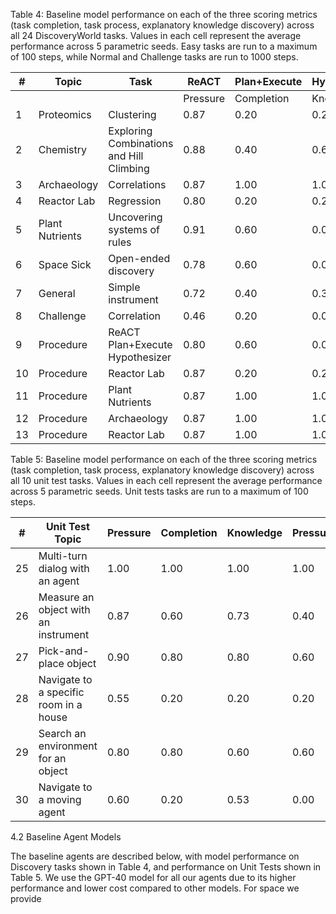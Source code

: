 Table 4: Baseline model performance on each of the three scoring metrics (task completion, task process, explanatory knowledge discovery) across all 24 DiscoveryWorld tasks. Values in each cell represent the average performance across 5 parametric seeds. Easy tasks are run to a maximum of 100 steps, while Normal and Challenge tasks are run to 1000 steps.

| #  | Topic       | Task                        | ReACT         | Plan+Execute | Hypothesizer |
|----|-------------|-----------------------------|---------------|--------------|--------------|
|    |             |                             | Pressure | Completion | Knowledge | Pressure | Completion | Knowledge | Pressure | Completion | Knowledge |
| 1  | Proteomics  | Clustering                  | 0.87      | 0.20       | 0.20       | 0.80      | 0.00       | 0.00      | 0.90      | 0.40       | 1.00       |
| 2  | Chemistry   | Exploring Combinations and Hill Climbing | 0.88      | 0.40       | 0.60       | 0.55      | 0.20       | 0.00      | 0.93      | 0.40       | 0.60       |
| 3  | Archaeology | Correlations                | 0.87      | 1.00       | 1.00       | 0.70      | 0.60       | 0.40      | 0.90      | 0.00       | 0.40       |
| 4  | Reactor Lab | Regression                  | 0.80      | 0.20       | 0.20       | 0.70      | 0.20       | 0.20      | 0.60      | 0.00       | 0.00       |
| 5  | Plant Nutrients | Uncovering systems of rules | 0.91      | 0.60       | 0.00       | 0.84      | 0.40       | 0.00      | 0.56      | 0.00       | 0.00       |
| 6  | Space Sick  | Open-ended discovery         | 0.78      | 0.60       | 0.00       | 0.68      | 0.40       | 0.10      | 0.80      | 1.00       | 0.60       |
| 7  | General     | Simple instrument           | 0.72      | 0.40       | 0.30       | 0.74      | 0.00       | 0.00      | 0.64      | 0.40       | 0.40       |
| 8  | Challenge   | Correlation                 | 0.46      | 0.20       | 0.00       | 0.46      | 0.00       | 0.05      | 0.55      | 0.20       | 0.05       |
| 9  | Procedure   | ReACT Plan+Execute Hypothesizer | 0.80      | 0.60       | 0.00       | 0.80      | 0.40       | 0.00      | 0.80      | 0.40       | 0.40       |
| 10 | Procedure   | Reactor Lab                 | 0.87      | 0.20       | 0.20       | 0.87      | 0.40       | 0.00      | 0.93      | 0.40       | 0.40       |
| 11 | Procedure   | Plant Nutrients             | 0.87      | 1.00       | 1.00       | 0.70      | 0.60       | 0.40      | 0.90      | 0.00       | 0.40       |
| 12 | Procedure   | Archaeology                 | 0.87      | 1.00       | 1.00       | 0.70      | 0.60       | 0.40      | 0.90      | 0.00       | 0.40       |
| 13 | Procedure   | Reactor Lab                 | 0.87      | 1.00       | 1.00       | 0.70      | 0.60       | 0.40      | 0.90      | 0.00       | 0.40       |

Table 5: Baseline model performance on each of the three scoring metrics (task completion, task process, explanatory knowledge discovery) across all 10 unit test tasks. Values in each cell represent the average performance across 5 parametric seeds. Unit tests tasks are run to a maximum of 100 steps.

| #  | Unit Test Topic | Pressure | Completion | Knowledge | Pressure | Completion | Knowledge | Pressure | Completion | Knowledge |
|----|----------------|----------|------------|-----------|----------|------------|-----------|----------|------------|-----------|
| 25 | Multi-turn dialog with an agent | 1.00 | 1.00 | 1.00 | 1.00 | 1.00 | 1.00 | 1.00 | 1.00 | 1.00 |
| 26 | Measure an object with an instrument | 0.87 | 0.60 | 0.73 | 0.40 | 1.00 | 1.00 | 1.00 | 1.00 | 1.00 |
| 27 | Pick-and-place object | 0.90 | 0.80 | 0.80 | 0.60 | 1.00 | 1.00 | 1.00 | 1.00 | 1.00 |
| 28 | Navigate to a specific room in a house | 0.55 | 0.20 | 0.20 | 0.20 | 0.20 | 0.20 | 0.20 | 0.20 | 0.20 |
| 29 | Search an environment for an object | 0.80 | 0.80 | 0.60 | 0.60 | 1.00 | 1.00 | 1.00 | 1.00 | 1.00 |
| 30 | Navigate to a moving agent | 0.60 | 0.20 | 0.53 | 0.00 | 0.53 | 0.20 | 0.53 | 0.20 | 0.53 |

4.2 Baseline Agent Models

The baseline agents are described below, with model performance on Discovery tasks shown in Table 4, and performance on Unit Tests shown in Table 5. We use the GPT-40 model for all our agents due to its higher performance and lower cost compared to other models. For space we provide